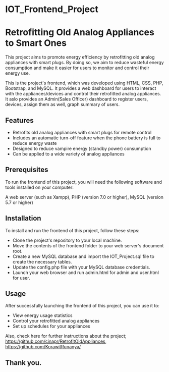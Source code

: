 # IOT_Frontend_Project
# Retrofitting Old Analog Appliances to Smart Ones 

This project aims to promote energy efficiency by retrofitting old analog appliances with smart plugs. By doing so, we aim to reduce wasteful energy consumption and make it easier for users to monitor and control their energy use.

This is the project's frontend, which was developed using HTML, CSS, PHP, Bootstrap, and MySQL. It provides a web dashboard for users to interact with the appliances/devices and control their retrofitted analog appliances. It aslo provides an Admin(Sales Officer) dashboard to register users, devices, assign them as well, graph summary of users. 


## Features
* Retrofits old analog appliances with smart plugs for remote control
* Includes an automatic turn-off feature when the phone battery is full to reduce energy waste
* Designed to reduce vampire energy (standby power) consumption
* Can be applied to a wide variety of analog appliances


## Prerequisites
To run the frontend of this project, you will need the following software and tools installed on your computer:

A web server (such as Xampp),
PHP (version 7.0 or higher),
MySQL (version 5.7 or higher)

## Installation
To install and run the frontend of this project, follow these steps:

* Clone the project's repository to your local machine.
* Move the contents of the frontend folder to your web server's document root.
* Create a new MySQL database and import the IOT_Project.sql file to create the necessary tables.
* Update the config.php file with your MySQL database credentials.
* Launch your web browser and run admin.html for admin and user.html for user.

## Usage
After successfully launching the frontend of this project, you can use it to:

* View energy usage statistics
* Control your retrofitted analog appliances
* Set up schedules for your appliances


Also, check here for further instructions about the project;
https://github.com/cinapr/RetrofitOldAppliances,
https://github.com/KorawitRupanya/

## Thank you.
